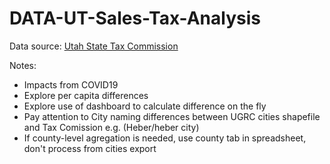 # DATA-UT-Sales-Tax-Analysis

Data source: [Utah State Tax Commission](https://tax.utah.gov/econstats/sales)

Notes:
- Impacts from COVID19
- Explore per capita differences
- Explore use of dashboard to calculate difference on the fly
- Pay attention to City naming differences between UGRC cities shapefile and Tax Comission e.g. (Heber/heber city)
- If county-level agregation is needed, use county tab in spreadsheet, don't process from cities export

